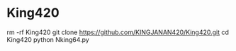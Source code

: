 # King420


rm -rf King420
git clone
https://github.com/KINGJANAN420/King420.git
cd King420
python Nking64.py
